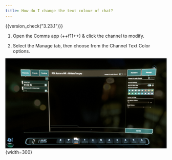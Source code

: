 ```yaml
---
title: How do I change the text colour of chat?
---
```


{{version_check("3.23.1")}}

1. Open the Comms app (++f11++) & click the channel to modify.

1. Select the Manage tab, then choose from the Channel Text Color options.

![Manage Channel Tab](./images/manage-tab.jpg){width=300}
